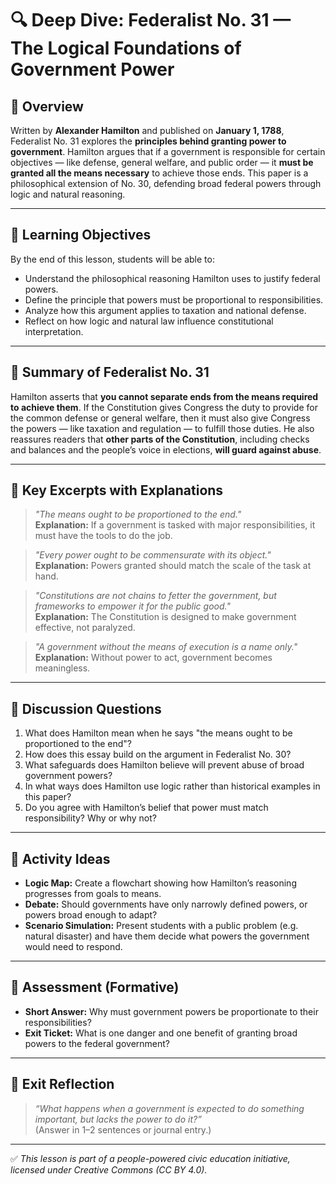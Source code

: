 # 🔍 Deep Dive: Federalist No. 31 — The Logical Foundations of Government Power

## 🧭 Overview

Written by **Alexander Hamilton** and published on **January 1, 1788**, Federalist No. 31 explores the **principles behind granting power to government**. Hamilton argues that if a government is responsible for certain objectives — like defense, general welfare, and public order — it **must be granted all the means necessary** to achieve those ends. This paper is a philosophical extension of No. 30, defending broad federal powers through logic and natural reasoning.

---

## 🎯 Learning Objectives

By the end of this lesson, students will be able to:  
- Understand the philosophical reasoning Hamilton uses to justify federal powers.  
- Define the principle that powers must be proportional to responsibilities.  
- Analyze how this argument applies to taxation and national defense.  
- Reflect on how logic and natural law influence constitutional interpretation.

---

## 📘 Summary of Federalist No. 31

Hamilton asserts that **you cannot separate ends from the means required to achieve them**. If the Constitution gives Congress the duty to provide for the common defense or general welfare, then it must also give Congress the powers — like taxation and regulation — to fulfill those duties. He also reassures readers that **other parts of the Constitution**, including checks and balances and the people’s voice in elections, **will guard against abuse**.

---

## 📖 Key Excerpts with Explanations

> *"The means ought to be proportioned to the end."*  
**Explanation:** If a government is tasked with major responsibilities, it must have the tools to do the job.

> *"Every power ought to be commensurate with its object."*  
**Explanation:** Powers granted should match the scale of the task at hand.

> *"Constitutions are not chains to fetter the government, but frameworks to empower it for the public good."*  
**Explanation:** The Constitution is designed to make government effective, not paralyzed.

> *"A government without the means of execution is a name only."*  
**Explanation:** Without power to act, government becomes meaningless.

---

## 💬 Discussion Questions

1. What does Hamilton mean when he says "the means ought to be proportioned to the end"?  
2. How does this essay build on the argument in Federalist No. 30?  
3. What safeguards does Hamilton believe will prevent abuse of broad government powers?  
4. In what ways does Hamilton use logic rather than historical examples in this paper?  
5. Do you agree with Hamilton’s belief that power must match responsibility? Why or why not?

---

## 🧪 Activity Ideas

- **Logic Map:** Create a flowchart showing how Hamilton’s reasoning progresses from goals to means.  
- **Debate:** Should governments have only narrowly defined powers, or powers broad enough to adapt?  
- **Scenario Simulation:** Present students with a public problem (e.g. natural disaster) and have them decide what powers the government would need to respond.

---

## 📎 Assessment (Formative)

- **Short Answer:** Why must government powers be proportionate to their responsibilities?  
- **Exit Ticket:** What is one danger and one benefit of granting broad powers to the federal government?

---

## 🏁 Exit Reflection

> *“What happens when a government is expected to do something important, but lacks the power to do it?”*  
(Answer in 1–2 sentences or journal entry.)

---

✅ *This lesson is part of a people-powered civic education initiative, licensed under Creative Commons (CC BY 4.0).*
